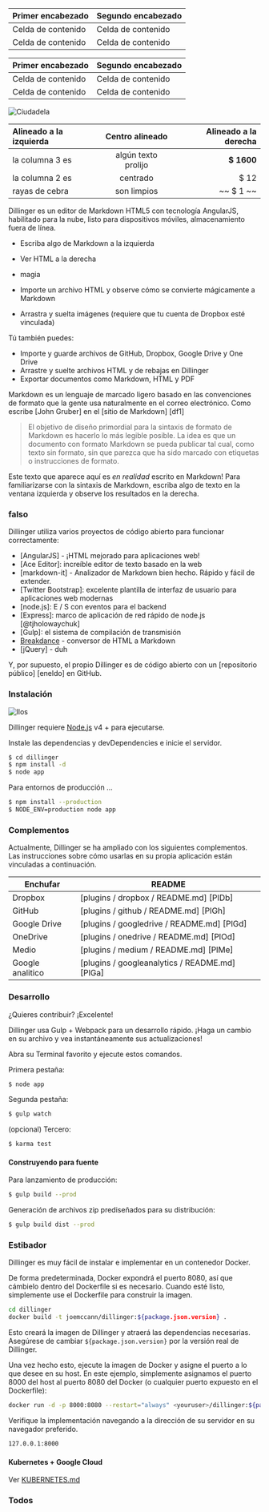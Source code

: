Primer encabezado | Segundo encabezado
--- | ---
Celda de contenido | Celda de contenido
Celda de contenido | Celda de contenido

Primer encabezado | Segundo encabezado
--- | ---
Celda de contenido | Celda de contenido
Celda de contenido | Celda de contenido

![Ciudadela](https://vignette.wikia.nocookie.net/masseffect/images/d/d7/MassEffect2Citadel.jpg/revision/latest?cb=20100721191415)

Alineado a la izquierda | Centro alineado | Alineado a la derecha
:-- | :-: | --:
la columna 3 es | algún texto prolijo | **$ 1600**
la columna 2 es | centrado | $ 12
rayas de cebra | son limpios | ~~ $ 1 ~~

Dillinger es un editor de Markdown HTML5 con tecnología AngularJS, habilitado para la nube, listo para dispositivos móviles, almacenamiento fuera de línea.

- Escriba algo de Markdown a la izquierda

- Ver HTML a la derecha

- magia

- Importe un archivo HTML y observe cómo se convierte mágicamente a Markdown

- Arrastra y suelta imágenes (requiere que tu cuenta de Dropbox esté vinculada)

Tú también puedes:

- Importe y guarde archivos de GitHub, Dropbox, Google Drive y One Drive
- Arrastre y suelte archivos HTML y de rebajas en Dillinger
- Exportar documentos como Markdown, HTML y PDF

Markdown es un lenguaje de marcado ligero basado en las convenciones de formato que la gente usa naturalmente en el correo electrónico. Como escribe [John Gruber] en el [sitio de Markdown] [df1]

> El objetivo de diseño primordial para la sintaxis de formato de Markdown es hacerlo lo más legible posible. La idea es que un documento con formato Markdown se pueda publicar tal cual, como texto sin formato, sin que parezca que ha sido marcado con etiquetas o instrucciones de formato.

Este texto que aparece aquí es *en realidad* escrito en Markdown! Para familiarizarse con la sintaxis de Markdown, escriba algo de texto en la ventana izquierda y observe los resultados en la derecha.

### falso

Dillinger utiliza varios proyectos de código abierto para funcionar correctamente:

- [AngularJS] - ¡HTML mejorado para aplicaciones web!
- [Ace Editor]: increíble editor de texto basado en la web
- [markdown-it] - Analizador de Markdown bien hecho. Rápido y fácil de extender.
- [Twitter Bootstrap]: excelente plantilla de interfaz de usuario para aplicaciones web modernas
- [node.js]: E / S con eventos para el backend
- [Express]: marco de aplicación de red rápido de node.js [@tjholowaychuk]
- [Gulp]: el sistema de compilación de transmisión
- [Breakdance](https://breakdance.github.io/breakdance/) - conversor de HTML a Markdown
- [jQuery] - duh

Y, por supuesto, el propio Dillinger es de código abierto con un [repositorio público] [eneldo] en GitHub.

### Instalación

![Ilos](https://lh3.googleusercontent.com/proxy/DDV8a7sLIWurhJtW8Ego9bq-JlwpfFFoR0tkLJQKKYXEXoWHB6ZUP5jGKD2VcYt3z1QVsgcn6L3GoU1ns8m9fvi3U51GzddA70ZUMHgzHvjl4-i7YOJY9cShBPrfjUhMQhxaJ97WFBp612XmjMXVGypfGkiBarN4PWxhiHkiYYNW7HGbtTpOcyt9GQ4Q23C2noxLTWFXZMcQZhRpQA_qzu2n6_H6CPViBnhSHpEl4JZAPaGCSJqgZg)

Dillinger requiere [Node.js](https://nodejs.org/) v4 + para ejecutarse.

Instale las dependencias y devDependencies e inicie el servidor.

```sh
$ cd dillinger
$ npm install -d
$ node app
```

Para entornos de producción ...

```sh
$ npm install --production
$ NODE_ENV=production node app
```

### Complementos

Actualmente, Dillinger se ha ampliado con los siguientes complementos. Las instrucciones sobre cómo usarlas en su propia aplicación están vinculadas a continuación.

Enchufar | README
--- | ---
Dropbox | [plugins / dropbox / README.md] [PlDb]
GitHub | [plugins / github / README.md] [PlGh]
Google Drive | [plugins / googledrive / README.md] [PlGd]
OneDrive | [plugins / onedrive / README.md] [PlOd]
Medio | [plugins / medium / README.md] [PlMe]
Google analitico | [plugins / googleanalytics / README.md] [PlGa]

### Desarrollo

¿Quieres contribuir? ¡Excelente!

Dillinger usa Gulp + Webpack para un desarrollo rápido. ¡Haga un cambio en su archivo y vea instantáneamente sus actualizaciones!

Abra su Terminal favorito y ejecute estos comandos.

Primera pestaña:

```sh
$ node app
```

Segunda pestaña:

```sh
$ gulp watch
```

(opcional) Tercero:

```sh
$ karma test
```

#### Construyendo para fuente

Para lanzamiento de producción:

```sh
$ gulp build --prod
```

Generación de archivos zip prediseñados para su distribución:

```sh
$ gulp build dist --prod
```

### Estibador

Dillinger es muy fácil de instalar e implementar en un contenedor Docker.

De forma predeterminada, Docker expondrá el puerto 8080, así que cámbielo dentro del Dockerfile si es necesario. Cuando esté listo, simplemente use el Dockerfile para construir la imagen.

```sh
cd dillinger
docker build -t joemccann/dillinger:${package.json.version} .
```

Esto creará la imagen de Dillinger y atraerá las dependencias necesarias. Asegúrese de cambiar `${package.json.version}` por la versión real de Dillinger.

Una vez hecho esto, ejecute la imagen de Docker y asigne el puerto a lo que desee en su host. En este ejemplo, simplemente asignamos el puerto 8000 del host al puerto 8080 del Docker (o cualquier puerto expuesto en el Dockerfile):

```sh
docker run -d -p 8000:8080 --restart="always" <youruser>/dillinger:${package.json.version}
```

Verifique la implementación navegando a la dirección de su servidor en su navegador preferido.

```sh
127.0.0.1:8000
```

#### Kubernetes + Google Cloud

Ver [KUBERNETES.md](https://github.com/joemccann/dillinger/blob/master/KUBERNETES.md)

### Todos
